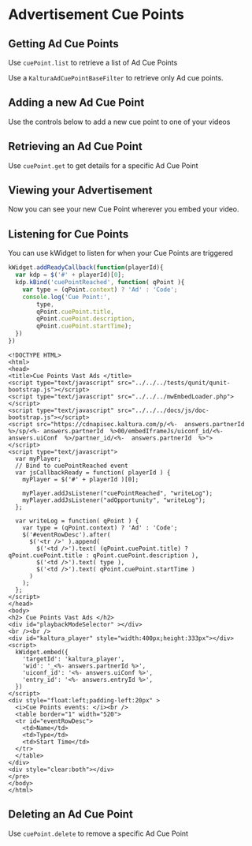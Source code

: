 <!--METADATA
{
  "icon": "money",
  "sortOrder": 150,
  "tags": [
    "cuePoint",
    "media"
  ],
  "keywords": [],
  "summary": "Learn how to place advertisements at specific points in your videos"
}
-->

# Advertisement Cue Points


## Getting Ad Cue Points
Use `cuePoint.list` to retrieve a list of Ad Cue Points

Use a `KalturaAdCuePointBaseFilter` to retrieve only Ad cue points.

<!--APICALL
{
  "method": "get",
  "path": "/service/cuepoint_cuepoint/action/list",
  "parameters": [
    {
      "name": "filter[entryIdEqual]",
      "dynamicEnum": {
        "path": "/service/media/action/list",
        "method": "get",
        "parameters": [],
        "array": "objects",
        "label": "name",
        "value": "id"
      }
    },
    {
      "name": "filter[objectType]",
      "value": "KalturaAdCuePointBaseFilter",
      "hidden": true
    }
  ]
}
-->

## Adding a new Ad Cue Point
Use the controls below to add a new cue point to one of your videos

<!--APICALL
{
  "method": "get",
  "path": "/service/cuepoint_cuepoint/action/add",
  "parameters": [
    {
      "name": "cuePoint[entryId]",
      "dynamicEnum": {
        "path": "/service/media/action/list",
        "method": "get",
        "parameters": [],
        "array": "objects",
        "label": "name",
        "value": "id"
      },
      "dynamicValue": {
        "fromStep": 0,
        "answer": "filter[entryIdEqual]"
      }
    },
    {
      "name": "cuePoint[sourceUrl]",
      "enum": [
        "https://pubads.g.doubleclick.net/gampad/ads?sz=480x70&iu=/124319096/external/single_ad_samples&ciu_szs=300x250&impl=s&gdfp_req=1&env=vp&output=vast&unviewed_position_start=1&cust_params=deployment%3Ddevsite%26sample_ct%3Dnonlinear&correlator=",
        "http://bs.serving-sys.com/BurstingPipe/adServer.bs?cn=is&c=23&pl=VAST&pli=10724976&PluID=0&pos=113&ord=%5btimestamp%5d&cim=1&t=1&ai=23227072",
        "http://ad3.liverail.com/?LR_PUBLISHER_ID=1331&LR_CAMPAIGN_ID=229&LR_SCHEMA=vast2",
        "http://ad3.liverail.com/?LR_PUBLISHER_ID=1331&LR_CAMPAIGN_ID=228&LR_SCHEMA=vast2",
        "http://loopme.me/api/vast/ads?appId=e18c19fa43&vast=2&campid=6029",
        "http://rtr.innovid.com/r1.55428f380f6ec7.80913641;cb=[timestamp]",
        "http://g.adspeed.net/ad.php?do=vast&aid=115727&cb=1322853066&evtv=single",
        "http://search.spotxchange.com/vast/2.00/85394?VPAID=js&content_page_url=www.testing123.com&cb=__random-number__&device[devicetype]=1&device[dnt]=0"
      ],
      "enumLabels": [
        "DoubleClick IMA - VAST Overlay",
        "Sizmek - VAST Linear",
        "Liverail - VAST Linear",
        "Liverail - VAST Overlay",
        "LoopMe - VAST Linear",
        "Innovid - VPAID Linear with Overlay takeover",
        "AdSpeed - VAST Linear",
        "SpotXchange - VPAID Linear"
      ],
      "x-inputType": "text"
    },
    {
      "name": "cuePoint[startTime]"
    },
    {
      "name": "cuePoint[objectType]",
      "default": "KalturaAdCuePoint",
      "hidden": true
    }
  ]
}
-->

## Retrieving an Ad Cue Point
Use `cuePoint.get` to get details for a specific Ad Cue Point

<!--APICALL
{
  "method": "get",
  "path": "/service/cuepoint_cuepoint/action/get",
  "parameters": [
    {
      "name": "id",
      "dynamicValue": {
        "fromStep": 1,
        "value": "id"
      }
    }
  ]
}
-->

## Viewing your Advertisement
Now you can see your new Cue Point wherever you embed your video.

<!--APICALL
{
  "method": "get",
  "path": "/service/media/action/get",
  "parameters": [
    {
      "name": "entryId",
      "dynamicValue": {
        "fromStep": 0,
        "answer": "filter[entryIdEqual]"
      },
      "dynamicEnum": {
        "path": "/service/media/action/list",
        "method": "get",
        "array": "objects",
        "value": "id",
        "label": "name"
      }
    },
    {
      "name": "uiConf",
      "type": "string",
      "dynamicEnum": {
        "path": "/service/uiconf/action/list",
        "method": "get",
        "array": "objects",
        "value": "id",
        "label": "name",
        "parameters": [
          {
            "name": "filter[objTypeEqual]",
            "value": 1
          }
        ]
      }
    }
  ]
}
-->

## Listening for Cue Points
You can use kWidget to listen for when your Cue Points are triggered


```javascript
kWidget.addReadyCallback(function(playerId){
  var kdp = $('#' + playerId)[0]; 
  kdp.kBind('cuePointReached', function( qPoint ){
    var type = (qPoint.context) ? 'Ad' : 'Code';
    console.log('Cue Point:',
        type,
        qPoint.cuePoint.title,
        qPoint.cuePoint.description,
        qPoint.cuePoint.startTime);
  })
})

```
```demo
<!DOCTYPE HTML>
<html>
<head>
<title>Cue Points Vast Ads </title>
<script type="text/javascript" src="../../../tests/qunit/qunit-bootstrap.js"></script>
<script type="text/javascript" src="../../../mwEmbedLoader.php"></script>
<script type="text/javascript" src="../../../docs/js/doc-bootstrap.js"></script>
<script src="https://cdnapisec.kaltura.com/p/<%-  answers.partnerId  %>/sp/<%- answers.partnerId  %>00/embedIframeJs/uiconf_id/<%-  answers.uiConf  %>/partner_id/<%-  answers.partnerId  %>">
</script>
<script type="text/javascript">
  var myPlayer;
  // Bind to cuePointReached event
  var jsCallbackReady = function( playerId ) {
    myPlayer = $('#' + playerId )[0];

    myPlayer.addJsListener("cuePointReached", "writeLog");
    myPlayer.addJsListener("adOpportunity", "writeLog");
  };

  var writeLog = function( qPoint ) {
    var type = (qPoint.context) ? 'Ad' : 'Code';
    $('#eventRowDesc').after(
      $('<tr />' ).append(
        $('<td />').text( (qPoint.cuePoint.title) ? qPoint.cuePoint.title : qPoint.cuePoint.description ),
        $('<td />').text( type ),
        $('<td />').text( qPoint.cuePoint.startTime )
      )
    );
  };
</script>
</head>
<body>
<h2> Cue Points Vast Ads </h2>
<div id="playbackModeSelector" ></div>
<br /><br />
<div id="kaltura_player" style="width:400px;height:333px"></div>
<script>
  kWidget.embed({
    'targetId': 'kaltura_player',
    'wid': '_<%- answers.partnerId %>',
    'uiconf_id': '<%- answers.uiConf %>',
    'entry_id': '<%- answers.entryId %>',
  })
</script>
<div style="float:left;padding-left:20px" >
  <i>Cue Points events: </i><br />
  <table border="1" width="520">
  <tr id="eventRowDesc">
    <td>Name</td>
    <td>Type</td>
    <td>Start Time</td>
  </tr>
  </table>
</div>
<div style="clear:both"></div>
</pre>
</body>
</html>

```

## Deleting an Ad Cue Point
Use `cuePoint.delete` to remove a specific Ad Cue Point

<!--APICALL
{
  "method": "get",
  "path": "/service/cuepoint_cuepoint/action/delete",
  "parameters": [
    {
      "name": "id",
      "dynamicValue": {
        "fromStep": 1,
        "value": "id"
      }
    }
  ]
}
-->